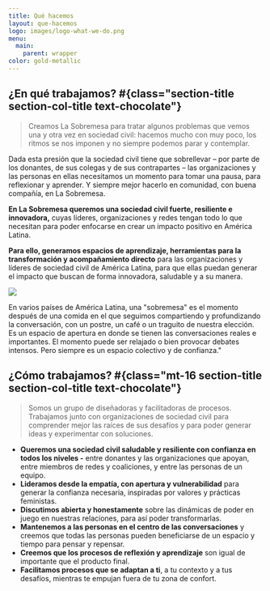 ```yaml
---
title: Qué hacemos
layout: que-hacemos
logo: images/logo-what-we-do.png
menu:
  main:
    parent: wrapper
color: gold-metallic
---
```


## ¿En qué trabajamos? #{class="section-title section-col-title text-chocolate"}

> Creamos La Sobremesa para tratar algunos problemas que vemos una y otra vez en sociedad civil: hacemos mucho con muy poco, los ritmos se nos imponen y no siempre podemos parar y contemplar.

Dada esta presión que la sociedad civil tiene que sobrellevar – por parte de los donantes, de sus colegas y de sus contrapartes – las organizaciones y las personas en ellas necesitamos un momento para tomar una pausa, para reflexionar y aprender. Y siempre mejor hacerlo en comunidad, con buena compañía, en La Sobremesa.

**En La Sobremesa queremos una sociedad civil fuerte, resiliente e innovadora,** cuyas líderes, organizaciones y redes tengan todo lo que necesitan para poder enfocarse en crear un impacto positivo en América Latina.

**Para ello, generamos espacios de aprendizaje, herramientas para la transformación y acompañamiento directo** para las organizaciones y líderes de sociedad civil de América Latina, para que ellas puedan generar el impacto que buscan de forma innovadora, saludable y a su manera.

![](/images/why-la-sobremesa-es.svg)

En varios países de América Latina, una "sobremesa" es el momento después de una comida en el que seguimos compartiendo y profundizando la conversación, con un postre, un café o un traguito de nuestra elección. Es un espacio de apertura en donde se tienen las conversaciones reales e importantes. El momento puede ser relajado o bien provocar debates intensos. Pero siempre es un espacio colectivo y de confianza."

## ¿Cómo trabajamos? #{class="mt-16 section-title section-col-title text-chocolate"}

> Somos un grupo de diseñadoras y facilitadoras de procesos. Trabajamos junto con organizaciones de sociedad civil para comprender mejor las raíces de sus desafíos y para poder generar ideas y experimentar con soluciones.

- **Queremos una sociedad civil saludable y resiliente con confianza en todos los niveles -** entre donantes y las organizaciones que apoyan, entre miembros de redes y coaliciones, y entre las personas de un equipo.
- **Lideramos desde la empatía, con apertura y vulnerabilidad** para generar la confianza necesaria, inspiradas por valores y prácticas feministas.
- **Discutimos abierta y honestamente** sobre las dinámicas de poder en juego en nuestras relaciones, para así poder transformarlas.
- **Mantenemos a las personas en el centro de las conversaciones** y creemos que todas las personas pueden beneficiarse de un espacio y tiempo para pensar y repensar.
- **Creemos que los procesos de reflexión y aprendizaje** son igual de importante que el producto final.
- **Facilitamos procesos que se adaptan a ti**, a tu contexto y a tus desafíos, mientras te empujan fuera de tu zona de confort.